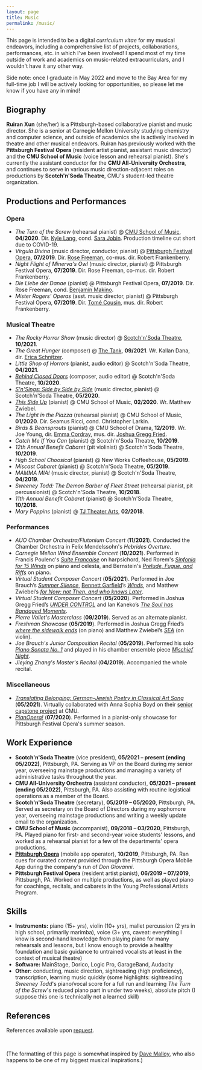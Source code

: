 ```yaml
---
layout: page
title: Music
permalink: /music/
---
```


This page is intended to be a digital *curriculum vitae* for my musical endeavors, including a comprehensive list of projects, collaborations, performances, etc. in which I've been involved! I spend most of my time outside of work and academics on music-related extracurriculars, and I wouldn't have it any other way.

Side note: once I graduate in May 2022 and move to the Bay Area for my full-time job I will be actively looking for opportunities, so please let me know if you have any in mind!

## Biography

**Ruiran Xun** (she/her) is a Pittsburgh-based collaborative pianist and music director. She is a senior at Carnegie Mellon University studying chemistry and computer science, and outside of academics she is actively involved in theatre and other musical endeavors. Ruiran has previously worked with the **Pittsburgh Festival Opera** (resident artist pianist, assistant music director) and the **CMU School of Music** (voice lesson and rehearsal pianist). She's currently the assistant conductor for the **CMU All-University Orchestra**, and continues to serve in various music direction-adjacent roles on productions by **Scotch'n'Soda Theatre**, CMU's student-led theatre organization.

## Productions and Performances

### Opera
- *The Turn of the Screw* (rehearsal pianist) @ [CMU School of Music](https://www.cmu.edu/cfa/music/), **04/2020**. Dir. [Kyle Lang](https://www.kylelang.com/), cond. [Sara Jobin](https://www.sarajobin.com/). Production timeline cut short due to COVID-19.
- *Virgula Divina* (music director, conductor, pianist) @ [Pittsburgh Festival Opera](https://pittsburghfestivalopera.org/), **07/2019**. Dir. [Rose Freeman](https://www.rosefreeman.org/), co-mus. dir. Robert Frankenberry.
- *Night Flight of Minerva's Owl* (music director, pianist) @ Pittsburgh Festival Opera, **07/2019**. Dir. Rose Freeman, co-mus. dir. Robert Frankenberry.
- *Die Liebe der Danae* (pianist) @ Pittsburgh Festival Opera, **07/2019**. Dir. Rose Freeman, cond. [Benjamin Makino](https://benjaminmakino.com/).
- *Mister Rogers' Operas* (asst. music director, pianist) @ Pittsburgh Festival Opera, **07/2019**. Dir. [Tomé Cousin](https://www.tomecousin.com/), mus. dir. Robert Frankenberry.

### Musical Theatre
- *The Rocky Horror Show* (music director) @ [Scotch'n'Soda Theatre](https://www.snstheatre.org/), **10/2021**.
- *The Great Hunger* (composer) @ [The Tank](https://thetanknyc.org/), **09/2021**. Wr. Kallan Dana, dir. [Erica Schnitzer](https://www.ericaschnitzer.com/).
- *Little Shop of Horrors* (pianist, audio editor) @ Scotch'n'Soda Theatre, **04/2021**.
- *[Behind Closed Doors](https://www.youtube.com/watch?v=PReWoscQbFQ)* (composer, audio editor) @ Scotch'n'Soda Theatre, **10/2020**.
- *[S'n'Sings: Side by Side by Side](https://www.youtube.com/watch?v=DQADK3WWsYw)* (music director, pianist) @ Scotch'n'Soda Theatre, **05/2020**.
- *[This Side Up](https://www.youtube.com/watch?v=xkq9TU1V5Lo)* (pianist) @ CMU School of Music, **02/2020**. Wr. Matthew Zwiebel.
- *The Light in the Piazza* (rehearsal pianist) @ CMU School of Music, **01/2020**. Dir. Seamus Ricci, cond. Christopher Larkin.
- *Birds & Beansprouts* (pianist) @ CMU School of Drama, **12/2019**. Wr. Joe Young, dir. [Emma Cordray](https://www.emmacordray.com/), mus. dir. [Joshua Gregg Fried](https://www.joshuagreggfried.com/).
- *Catch Me If You Can* (pianist) @ Scotch'n'Soda Theatre, **10/2019**.
- *12th Annual Benefit Cabaret* (pit violinist) @ Scotch'n'Soda Theatre, **10/2019**.
- *High School Choosical* (pianist) @ New Works Coffeehouse, **05/2019**.
- *Miscast Cabaret* (pianist) @ Scotch'n'Soda Theatre, **05/2019**.
- *MAMMA MIA!* (music director, pianist) @ Scotch'n'Soda Theatre, **04/2019**.
- *Sweeney Todd: The Demon Barber of Fleet Street* (rehearsal pianist, pit percussionist) @ Scotch'n'Soda Theatre, **10/2018**. 
- *11th Annual Benefit Cabaret* (pianist) @ Scotch'n'Soda Theatre, **10/2018**.
- *Mary Poppins* (pianist) @ [TJ Theater Arts](https://tjtheaterarts.com/), **02/2018**.

### Performances
- *AUO Chamber Orchestra/Flutonium Concert* (**11/2021**). Conducted the Chamber Orchestra in Felix Mendelssohn's *Hebrides Overture*.
- *Carnegie Mellon Wind Ensemble Concert* (**10/2021**). Performed in Francis Poulenc's [*Suite Francaise*](https://youtu.be/lnIBIgkspVs?t=2606) on harpsichord, Ned Rorem's [*Sinfonia for 15 Winds*](https://youtu.be/lnIBIgkspVs?t=5042) on piano and celesta, and Bernstein's [*Prelude, Fugue, and Riffs*](https://youtu.be/lnIBIgkspVs) on piano.
- *Virtual Student Composer Concert* (**05/2021**). Performed in Joe Brauch’s [*Summer Silence*](https://youtu.be/GgOUdY8-mpo?t=20), [Bennett Garfield](https://www.bennettgarfield.com/)’s [*Winds*](https://youtu.be/GgOUdY8-mpo?t=597), and Matthew Zwiebel’s [*for Now: not Then, and who knows Later*](https://youtu.be/GgOUdY8-mpo?t=2990).
- *Virtual Student Composer Concert* (**05/2020**). Performed in Joshua Gregg Fried’s [*UNDER CONTROL*](https://youtu.be/HlERgjDBkps?t=572) and Ian Kaneko’s [*The Soul has Bandaged Moments*](https://youtu.be/HlERgjDBkps?t=832).
- *Pierre Vallet's Masterclass* (**09/2019**). Served as an alternate pianist.
- *Freshman Showcase* (**05/2019**). Performed in Joshua Gregg Fried’s [*where the sidewalk ends*](https://youtu.be/mu2NX06uVao?t=3150) (on piano) and Matthew Zwiebel’s [*SEA*](https://youtu.be/mu2NX06uVao?t=1210) (on violin).
- *Joe Brauch's Junior Composition Recital* (**05/2019**). Performed his solo [*Piano Sonata No. 1*](https://youtu.be/yb9cK0ddVj8?t=1060) and played in his chamber ensemble piece [*Mischief Night*](https://youtu.be/yb9cK0ddVj8?t=2585).
- *Jieying Zhang's Master's Recital* (**04/2019**). Accompanied the whole recital.

### Miscellaneous
- *[Translating Belonging: German-Jewish Poetry in Classical Art Song](https://www.youtube.com/playlist?list=PLPwBA8ZVjdj2DCICJZHZd7Ev1H84Kwwyr)* (**05/2021**). Virtually collaborated with Anna Sophia Boyd on their [senior capstone project](https://translatingidentity.wordpress.com/) at CMU.
- *[PianOpera!](https://www.youtube.com/watch?v=l7qj9mLp0u8)* (**07/2020**). Performed in a pianist-only showcase for Pittsburgh Festival Opera's summer season.

## Work Experience
- **Scotch'n'Soda Theatre** (vice president), **05/2021 – present (ending 05/2022)**, Pittsburgh, PA. Serving as VP on the Board during my senior year, overseeing mainstage productions and managing a variety of administrative tasks throughout the year.
- **CMU All-University Orchestra** (assistant conductor), **05/2021 – present (ending 05/2022)**, Pittsburgh, PA. Also assisting with routine logistical operations as a member of the Board.
- **Scotch'n'Soda Theatre** (secretary), **05/2019 – 05/2020**, Pittsburgh, PA. Served as secretary on the Board of Directors during my sophomore year, overseeing mainstage productions and writing a weekly update email to the organization. 
- **CMU School of Music** (accompanist), **09/2018 – 03/2020**, Pittsburgh, PA. Played piano for first- and second-year voice students' lessons, and worked as a rehearsal pianist for a few of the departments' opera productions.
- **[Pittsburgh Opera](https://www.pittsburghopera.org/)** (mobile app operator), **10/2019**, Pittsburgh, PA. Ran cues for curated content provided through the Pittsburgh Opera Mobile App during the company's run of *Don Giovanni*.
- **Pittsburgh Festival Opera** (resident artist pianist), **06/2019 – 07/2019**, Pittsburgh, PA. Worked on multiple productions, as well as played piano for coachings, recitals, and cabarets in the Young Professional Artists Program.
 
## Skills
- **Instruments:** piano (15+ yrs), violin (10+ yrs), mallet percussion (2 yrs in high school, primarily marimba), voice (3+ yrs, caveat: everything I know is second-hand knowledge from playing piano for many rehearsals and lessons, but I know enough to provide a healthy foundation and basic guidance to untrained vocalists at least in the context of musical theatre)
- **Software:** MainStage, Dorico, Logic Pro, GarageBand, Audacity
- **Other:** conducting, music direction, sightreading (high proficiency), transcription, learning music quickly (some highlights: sightreading *Sweeney Todd*'s piano/vocal score for a full run and learning *The Turn of the Screw*'s reduced piano part in under two weeks), absolute pitch (I suppose this one is technically not a learned skill)

## References

References available upon [request](mailto:xun.ruiran@gmail.com).

<br/>

(The formatting of this page is somewhat inspired by [Dave Malloy](https://davemalloy.com/resume.html), who also happens to be one of my biggest musical inspirations.)
